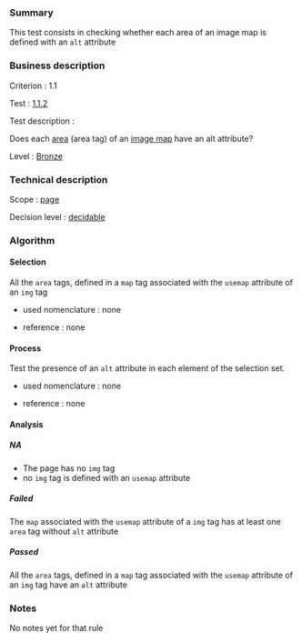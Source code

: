 ### Summary

This test consists in checking whether each area of an image map is
defined with an `alt` attribute

### Business description

Criterion : 1.1

Test : [1.1.2](http://www.braillenet.org/accessibilite/referentiel-aw21/liste-deploye.php#test-1-1-2)

Test description :

Does each
[area](http://www.braillenet.org/accessibilite/referentiel-aw21-en/glossaire.php#mZone)
(area tag) of an [image
map](http://www.braillenet.org/accessibilite/referentiel-aw21-en/glossaire.php#mImgReactive)
have an alt attribute?

Level : [Bronze](/en/category/rules-design/accessiweb-11/level/bronze)

### Technical description

Scope : [page](/en/category/rules-design/accessiweb-11/scope/page)

Decision level :
[decidable](/en/category/rules-design/accessiweb-11/decision-level/decidable)

### Algorithm

#### Selection

All the `area` tags, defined in a `map` tag associated with the `usemap` attribute of an `img` tag

-   used nomenclature : none

-   reference : none

#### Process

Test the presence of an `alt` attribute in each element of the selection set.

-   used nomenclature : none

-   reference : none

#### Analysis

##### NA

-   The page has no `img` tag
-   no `img` tag is defined with an `usemap` attribute

##### Failed

The `map` associated with the `usemap` attribute of a `img` tag has at
least one `area` tag without `alt` attribute

##### Passed

All the `area` tags, defined in a `map` tag associated with the
`usemap` attribute of an `img` tag have an `alt` attribute

### Notes

No notes yet for that rule
